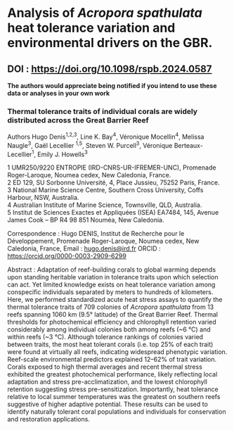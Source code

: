 # Analysis of *Acropora spathulata* heat tolerance variation and environmental drivers on the GBR.

 ## DOI : https://doi.org/10.1098/rspb.2024.0587

**The authors would appreciate being notified if you intend to use these data or analyses in your own work**

### Thermal tolerance traits of individual corals are widely distributed across the Great Barrier Reef

Authors
Hugo Denis<sup>1,2,3</sup>, Line K. Bay<sup>4</sup>, Véronique Mocellin<sup>4</sup>, Melissa Naugle<sup>3</sup>, Gaël Lecellier <sup>1,5</sup>, Steven W. Purcell<sup>3</sup>, Véronique Berteaux-Lecellier<sup>1</sup>, Emily J. Howells<sup>3</sup>

1 UMR250/9220 ENTROPIE (IRD-CNRS-UR-IFREMER-UNC), Promenade Roger-Laroque, Noumea cedex, New Caledonia, France.    
2 ED 129, SU Sorbonne Université, 4, Place Jussieu, 75252 Paris, France.    
3 National Marine Science Centre, Southern Cross University, Coffs Harbour, NSW, Australia.    
4 Australian Institute of Marine Science, Townsville, QLD, Australia.    
5 Institut de Sciences Exactes et Appliquées (ISEA) EA7484, 145, Avenue James Cook – BP R4 98 851 Nouméa, New Caledonia.    

Correspondence : Hugo DENIS, Institut de Recherche pour le Développement, Promenade Roger-Laroque, Noumea cedex, New Caledonia, France, Email : hugo.denis@ird.fr ORCID : https://orcid.org/0000-0003-2909-6299

Abstract : Adaptation of reef-building corals to global warming depends upon standing heritable variation in tolerance traits upon which selection can act. Yet limited knowledge exists on heat tolerance variation among conspecific individuals separated by meters to hundreds of kilometers. Here, we performed standardized acute heat stress assays to quantify the thermal tolerance traits of 709 colonies of *Acropora spathulata* from 13 reefs spanning 1060 km (9.5° latitude) of the Great Barrier Reef. Thermal thresholds for photochemical efficiency and chlorophyll retention varied considerably among individual colonies both among reefs (~6 °C) and within reefs (~3 °C). Although tolerance rankings of colonies varied between traits, the most heat tolerant corals (i.e. top 25% of each trait) were found at virtually all reefs, indicating widespread phenotypic variation. Reef-scale environmental predictors explained 12–62% of trait variation. Corals exposed to high thermal averages and recent thermal stress exhibited the greatest photochemical performance, likely reflecting local adaptation and stress pre-acclimatization, and the lowest chlorophyll retention suggesting stress pre-sensitization. Importantly, heat tolerance relative to local summer temperatures was the greatest on southern reefs suggestive of higher adaptive potential. These results can be used to identify naturally tolerant coral populations and individuals for conservation and restoration applications.


